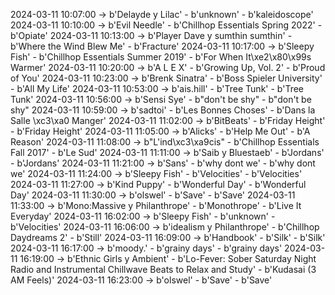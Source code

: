 2024-03-11 10:07:00 -> b'Delayde y Lilac' - b'unknown' - b'kaleidoscope'
2024-03-11 10:10:00 -> b'Evil Needle' - b'Chillhop Essentials Spring 2022' - b'Opiate'
2024-03-11 10:13:00 -> b'Player Dave y sumthin sumthin' - b'Where the Wind Blew Me' - b'Fracture'
2024-03-11 10:17:00 -> b'Sleepy Fish' - b'Chillhop Essentials Summer 2019' - b'For When It\xe2\x80\x99s Warmer'
2024-03-11 10:20:00 -> b'A L E X' - b'Growing Up, Vol. 2' - b'Proud of You'
2024-03-11 10:23:00 -> b'Brenk Sinatra' - b'Boss Spieler University' - b'All My Life'
2024-03-11 10:53:00 -> b'ais.hill' - b'Tree Tunk' - b'Tree Tunk'
2024-03-11 10:56:00 -> b'Sensi Sye' - b"don't be shy" - b"don't be shy"
2024-03-11 10:59:00 -> b'sadtoi' - b'Les Bonnes Choses' - b'Dans la Salle \xc3\xa0 Manger'
2024-03-11 11:02:00 -> b'BitBeats' - b'Friday Height' - b'Friday Height'
2024-03-11 11:05:00 -> b'Alicks' - b'Help Me Out' - b'A Reason'
2024-03-11 11:08:00 -> b"L'ind\xc3\xa9cis" - b'Chillhop Essentials Fall 2017' - b'Le Sud'
2024-03-11 11:11:00 -> b'Saib y Bluestaeb' - b'Jordans' - b'Jordans'
2024-03-11 11:21:00 -> b'Sans' - b'why dont we' - b'why dont we'
2024-03-11 11:24:00 -> b'Sleepy Fish' - b'Velocities' - b'Velocities'
2024-03-11 11:27:00 -> b'Kind Puppy' - b'Wonderful Day' - b'Wonderful Day'
2024-03-11 11:30:00 -> b'olswel' - b'Save' - b'Save'
2024-03-11 11:33:00 -> b'Mono:Massive y Philanthrope' - b'Monothrope' - b'Live It Everyday'
2024-03-11 16:02:00 -> b'Sleepy Fish' - b'unknown' - b'Velocities'
2024-03-11 16:06:00 -> b'idealism y Philanthrope' - b'Chillhop Daydreams 2' - b'Still'
2024-03-11 16:09:00 -> b'Handbook' - b'Silk' - b'Silk'
2024-03-11 16:17:00 -> b'moody.' - b'grainy days' - b'grainy days'
2024-03-11 16:19:00 -> b'Ethnic Girls y Ambient' - b'Lo-Fever: Sober Saturday Night Radio and Instrumental Chillwave Beats to Relax and Study' - b'Kudasai (3 AM Feels)'
2024-03-11 16:23:00 -> b'olswel' - b'Save' - b'Save'
